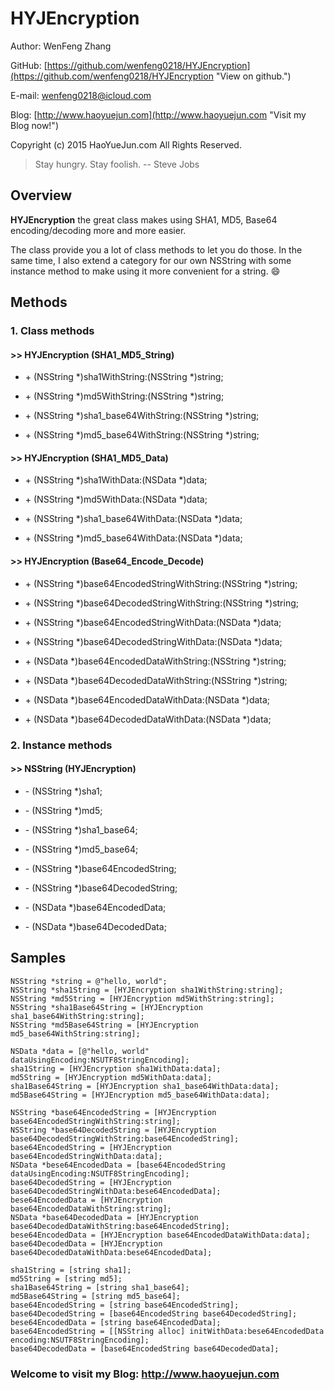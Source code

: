 # HYJEncryption

Author: WenFeng Zhang

GitHub: [https://github.com/wenfeng0218/HYJEncryption](https://github.com/wenfeng0218/HYJEncryption "View on github.")

E-mail: <wenfeng0218@icloud.com>

Blog: [http://www.haoyuejun.com](http://www.haoyuejun.com "Visit my Blog now!")

Copyright (c) 2015 HaoYueJun.com All Rights Reserved.

> Stay hungry. Stay foolish.   -- Steve Jobs

## Overview

**HYJEncryption** the great class makes using SHA1, MD5, Base64 encoding/decoding more and more easier.

The class provide you a lot of class methods to let you do those. In the same time, I also extend a category for our own NSString with some instance method to make using it more convenient for a string. 😄

## Methods

### 1. Class methods

#### >> HYJEncryption (SHA1_MD5_String)

+ \+ (NSString \*)sha1WithString:(NSString *)string;

+ \+ (NSString \*)md5WithString:(NSString *)string;

+ \+ (NSString \*)sha1_base64WithString:(NSString *)string;

+ \+ (NSString \*)md5_base64WithString:(NSString *)string;

#### >> HYJEncryption (SHA1_MD5_Data)

+ \+ (NSString \*)sha1WithData:(NSData *)data;

+ \+ (NSString \*)md5WithData:(NSData *)data;

+ \+ (NSString \*)sha1_base64WithData:(NSData *)data;

+ \+ (NSString \*)md5_base64WithData:(NSData *)data;

#### >> HYJEncryption (Base64_Encode_Decode)

+ \+ (NSString \*)base64EncodedStringWithString:(NSString *)string;

+ \+ (NSString \*)base64DecodedStringWithString:(NSString *)string;

+ \+ (NSString \*)base64EncodedStringWithData:(NSData *)data;

+ \+ (NSString \*)base64DecodedStringWithData:(NSData *)data;

+ \+ (NSData \*)base64EncodedDataWithString:(NSString *)string;

+ \+ (NSData \*)base64DecodedDataWithString:(NSString *)string;

+ \+ (NSData \*)base64EncodedDataWithData:(NSData *)data;

+ \+ (NSData \*)base64DecodedDataWithData:(NSData *)data;

### 2. Instance methods

#### >> NSString (HYJEncryption)

+ \- (NSString *)sha1;

+ \- (NSString *)md5;

+ \- (NSString *)sha1_base64;

+ \- (NSString *)md5_base64;

+ \- (NSString *)base64EncodedString;

+ \- (NSString *)base64DecodedString;

+ \- (NSData *)base64EncodedData;

+ \- (NSData *)base64DecodedData;

## Samples

	NSString *string = @"hello, world";
	NSString *sha1String = [HYJEncryption sha1WithString:string];
	NSString *md5String = [HYJEncryption md5WithString:string];
	NSString *sha1Base64String = [HYJEncryption sha1_base64WithString:string];
	NSString *md5Base64String = [HYJEncryption md5_base64WithString:string];
	
	NSData *data = [@"hello, world" dataUsingEncoding:NSUTF8StringEncoding];
	sha1String = [HYJEncryption sha1WithData:data];
	md5String = [HYJEncryption md5WithData:data];
	sha1Base64String = [HYJEncryption sha1_base64WithData:data];
	md5Base64String = [HYJEncryption md5_base64WithData:data];
	
	NSString *base64EncodedString = [HYJEncryption base64EncodedStringWithString:string];
	NSString *base64DecodedString = [HYJEncryption base64DecodedStringWithString:base64EncodedString];
	base64EncodedString = [HYJEncryption base64EncodedStringWithData:data];
	NSData *bese64EncodedData = [base64EncodedString dataUsingEncoding:NSUTF8StringEncoding];
	base64DecodedString = [HYJEncryption base64DecodedStringWithData:bese64EncodedData];
	bese64EncodedData = [HYJEncryption base64EncodedDataWithString:string];
	NSData *base64DecodedData = [HYJEncryption base64DecodedDataWithString:base64EncodedString];
	bese64EncodedData = [HYJEncryption base64EncodedDataWithData:data];
	base64DecodedData = [HYJEncryption base64DecodedDataWithData:bese64EncodedData];
	
	sha1String = [string sha1];
	md5String = [string md5];
	sha1Base64String = [string sha1_base64];
	md5Base64String = [string md5_base64];
	base64EncodedString = [string base64EncodedString];
	base64DecodedString = [base64EncodedString base64DecodedString];
	bese64EncodedData = [string base64EncodedData];
	base64EncodedString = [[NSString alloc] initWithData:bese64EncodedData encoding:NSUTF8StringEncoding];
	base64DecodedData = [base64EncodedString base64DecodedData];
	
### Welcome to visit my Blog: <http://www.haoyuejun.com>